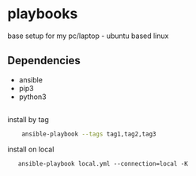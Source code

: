 # playbooks
base setup for my pc/laptop - ubuntu based linux

## Dependencies
- ansible
- pip3
- python3


##

install by tag
```zsh
    ansible-playbook --tags tag1,tag2,tag3
```
install on local
```
   ansible-playbook local.yml --connection=local -K
```
